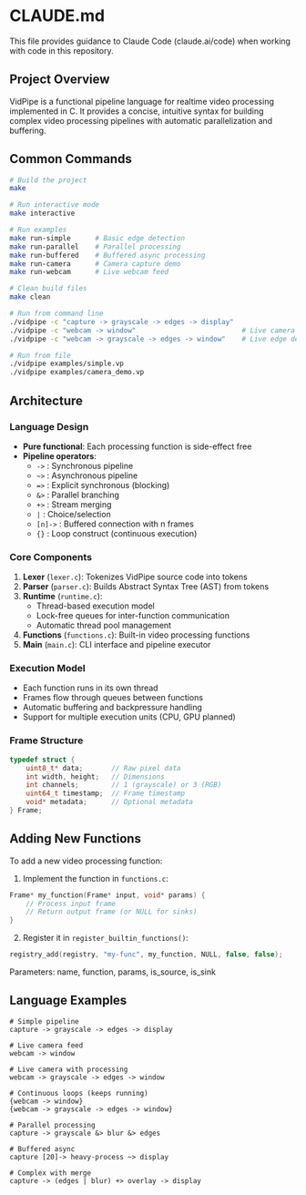 # CLAUDE.md

This file provides guidance to Claude Code (claude.ai/code) when working with code in this repository.

## Project Overview

VidPipe is a functional pipeline language for realtime video processing implemented in C. It provides a concise, intuitive syntax for building complex video processing pipelines with automatic parallelization and buffering.

## Common Commands

```bash
# Build the project
make

# Run interactive mode
make interactive

# Run examples
make run-simple      # Basic edge detection
make run-parallel    # Parallel processing
make run-buffered    # Buffered async processing
make run-camera      # Camera capture demo
make run-webcam      # Live webcam feed

# Clean build files
make clean

# Run from command line
./vidpipe -c "capture -> grayscale -> edges -> display"
./vidpipe -c "webcam -> window"                          # Live camera feed
./vidpipe -c "webcam -> grayscale -> edges -> window"    # Live edge detection

# Run from file
./vidpipe examples/simple.vp
./vidpipe examples/camera_demo.vp
```

## Architecture

### Language Design
- **Pure functional**: Each processing function is side-effect free
- **Pipeline operators**:
  - `->` : Synchronous pipeline
  - `~>` : Asynchronous pipeline
  - `=>` : Explicit synchronous (blocking)
  - `&>` : Parallel branching
  - `+>` : Stream merging
  - `|` : Choice/selection
  - `[n]->` : Buffered connection with n frames
  - `{}` : Loop construct (continuous execution)

### Core Components

1. **Lexer** (`lexer.c`): Tokenizes VidPipe source code into tokens
2. **Parser** (`parser.c`): Builds Abstract Syntax Tree (AST) from tokens
3. **Runtime** (`runtime.c`): 
   - Thread-based execution model
   - Lock-free queues for inter-function communication
   - Automatic thread pool management
4. **Functions** (`functions.c`): Built-in video processing functions
5. **Main** (`main.c`): CLI interface and pipeline executor

### Execution Model
- Each function runs in its own thread
- Frames flow through queues between functions
- Automatic buffering and backpressure handling
- Support for multiple execution units (CPU, GPU planned)

### Frame Structure
```c
typedef struct {
    uint8_t* data;       // Raw pixel data
    int width, height;   // Dimensions
    int channels;        // 1 (grayscale) or 3 (RGB)
    uint64_t timestamp;  // Frame timestamp
    void* metadata;      // Optional metadata
} Frame;
```

## Adding New Functions

To add a new video processing function:

1. Implement the function in `functions.c`:
```c
Frame* my_function(Frame* input, void* params) {
    // Process input frame
    // Return output frame (or NULL for sinks)
}
```

2. Register it in `register_builtin_functions()`:
```c
registry_add(registry, "my-func", my_function, NULL, false, false);
```

Parameters: name, function, params, is_source, is_sink

## Language Examples

```
# Simple pipeline
capture -> grayscale -> edges -> display

# Live camera feed
webcam -> window

# Live camera with processing
webcam -> grayscale -> edges -> window

# Continuous loops (keeps running)
{webcam -> window}
{webcam -> grayscale -> edges -> window}

# Parallel processing
capture -> grayscale &> blur &> edges

# Buffered async
capture [20]-> heavy-process ~> display

# Complex with merge
capture -> (edges | blur) +> overlay -> display
```